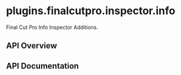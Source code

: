 # plugins.finalcutpro.inspector.info

Final Cut Pro Info Inspector Additions.

## API Overview

## API Documentation

